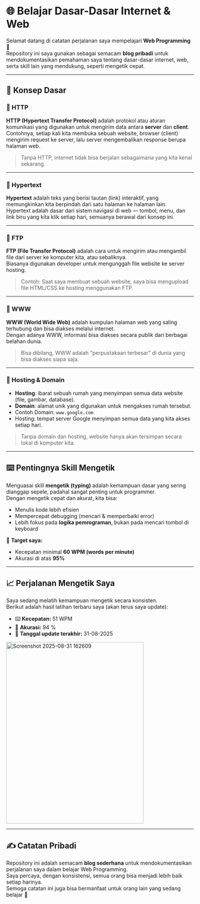 # 🌐 Belajar Dasar-Dasar Internet & Web

Selamat datang di catatan perjalanan saya mempelajari **Web Programming** 🚀  
Repository ini saya gunakan sebagai semacam **blog pribadi** untuk mendokumentasikan pemahaman saya tentang dasar-dasar internet, web, serta skill lain yang mendukung, seperti mengetik cepat.

---

## 📖 Konsep Dasar

### 🔹 HTTP
**HTTP (Hypertext Transfer Protocol)** adalah protokol atau aturan komunikasi yang digunakan untuk mengirim data antara **server** dan **client**.  
Contohnya, setiap kali kita membuka sebuah website, browser (client) mengirim request ke server, lalu server mengembalikan response berupa halaman web.  
> Tanpa HTTP, internet tidak bisa berjalan sebagaimana yang kita kenal sekarang.

---

### 🔹 Hypertext
**Hypertext** adalah teks yang berisi tautan (link) interaktif, yang memungkinkan kita berpindah dari satu halaman ke halaman lain.  
Hypertext adalah dasar dari sistem navigasi di web — tombol, menu, dan link biru yang kita klik setiap hari, semuanya berawal dari konsep ini.

---

### 🔹 FTP
**FTP (File Transfer Protocol)** adalah cara untuk mengirim atau mengambil file dari server ke komputer kita, atau sebaliknya.  
Biasanya digunakan developer untuk mengunggah file website ke server hosting.  
> Contoh: Saat saya membuat sebuah website, saya bisa mengupload file HTML/CSS ke hosting menggunakan FTP.

---

### 🔹 WWW
**WWW (World Wide Web)** adalah kumpulan halaman web yang saling terhubung dan bisa diakses melalui internet.  
Dengan adanya WWW, informasi bisa diakses secara publik dari berbagai belahan dunia.  
> Bisa dibilang, WWW adalah “perpustakaan terbesar” di dunia yang bisa diakses siapa saja.

---

### 🔹 Hosting & Domain
- **Hosting**: ibarat sebuah rumah yang menyimpan semua data website (file, gambar, database).  
- **Domain**: alamat unik yang digunakan untuk mengakses rumah tersebut.  
- Contoh Domain: `www.google.com`  
- Hosting: tempat server Google menyimpan semua data yang kita akses setiap hari.  

> Tanpa domain dan hosting, website hanya akan tersimpan secara lokal di komputer kita.

---

## ⌨️ Pentingnya Skill Mengetik
Menguasai skill **mengetik (typing)** adalah kemampuan dasar yang sering dianggap sepele, padahal sangat penting untuk programmer.  
Dengan mengetik cepat dan akurat, kita bisa:  
- Menulis kode lebih efisien  
- Mempercepat debugging (mencari & memperbaiki error)  
- Lebih fokus pada **logika pemrograman**, bukan pada mencari tombol di keyboard  

🎯 **Target saya:**  
- Kecepatan minimal **60 WPM (words per minute)**  
- Akurasi di atas **95%**

---

## 📈 Perjalanan Mengetik Saya
Saya sedang melatih kemampuan mengetik secara konsisten.  
Berikut adalah hasil latihan terbaru saya (akan terus saya update):  

- ⌨️ **Kecepatan:** 51 WPM  
- 🎯 **Akurasi:** 94 %  
- 📅 **Tanggal update terakhir:** 31-08-2025  

<img width="369" height="486" alt="Screenshot 2025-08-31 162609" src="https://github.com/user-attachments/assets/2b24ef2e-3c3c-42ef-b0b9-e8f0edde76c7" />

---

## ✍️ Catatan Pribadi
Repository ini adalah semacam **blog sederhana** untuk mendokumentasikan perjalanan saya dalam belajar Web Programming.  
Saya percaya, dengan konsistensi, semua orang bisa menjadi lebih baik setiap harinya.  
Semoga catatan ini juga bisa bermanfaat untuk orang lain yang sedang belajar 🚀
